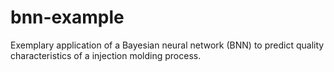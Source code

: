 # bnn-example
Exemplary application of a Bayesian neural network (BNN) to predict quality characteristics of a injection molding process.
